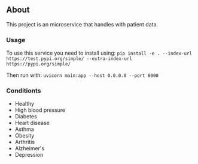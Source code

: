 ## About

This project is an microservice that handles with patient data.

### Usage

To use this service you need to install using:
`pip install -e . --index-url https://test.pypi.org/simple/ --extra-index-url https://pypi.org/simple/`

Then run with:
`uvicorn main:app --host 0.0.0.0 --port 8000`

### Conditionts

- Healthy
- High blood pressure
- Diabetes
- Heart disease
- Asthma
- Obesity
- Arthritis
- Alzheimer's
- Depression